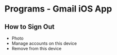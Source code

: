 # Programs - Gmail iOS App

## How to Sign Out

- Photo
- Manage accounts on this device
- Remove from this device
